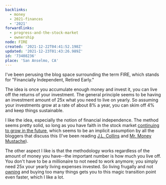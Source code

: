 ```yaml
---
backlinks:
  - money
  - 2021-finances
  - '2021'
forwardlinks:
  - progress-and-the-stock-market
  - ownership
node: FIRE
created: '2021-12-22T04:41:52.198Z'
updated: '2021-12-23T01:43:26.989Z'
id: '73408236'
place: 'San Anselmo, CA'
---
```


I've been perusing the blog space surrounding the term FIRE, which stands for "Financially Independent, Retired Early."

The idea is once you accumulate enough money and invest it, you can live off the returns of your investment. The general principle seems to be having an investment amount of 25x what you need to live on yearly. So assuming your investments grow at a rate of about 8% a year, you can skim off 4% and keep things sustainable. 

I like the idea, especially the notion of financial independence. The method seems pretty solid, so long as you have faith in the stock market [continuing to grow in the future](progress-and-the-stock-market.md), which seems to be an implicit assumption by all the bloggers that discuss this (I've been reading [J.L. Collins](https://jlcollinsnh.com/) and [Mr. Money Mustache](https://www.mrmoneymustache.com/)).

The other aspect I like is that the methodology works regardless of the amount of money you have--the important number is how much you live off. You don't have to be a millionaire to not need to work anymore; you simply need 25x your yearly living expenses invested. So living frugally and not [owning](ownership.md) and buying too many things gets you to this magic transition point even faster, which I like a lot. 
